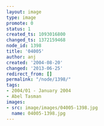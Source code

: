 ```yaml
---
layout: image
type: image
promote: 0
status: 1
created_ts: 1093016800
changed_ts: 1372159468
node_id: 1398
title: '04005'
author: anj
created: '2004-08-20'
changed: '2013-06-25'
redirect_from: []
permalink: "/node/1398/"
tags:
- 2004/01 - January 2004
- Abel Tasman
images:
- src: image/images/04005-1398.jpg
  name: 04005-1398.jpg
---
```


